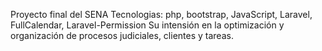 Proyecto final del SENA
Tecnologias: php, bootstrap, JavaScript, Laravel, FullCalendar, Laravel-Permission
Su intensión en la optimización y organización de procesos judiciales, clientes y tareas. 
